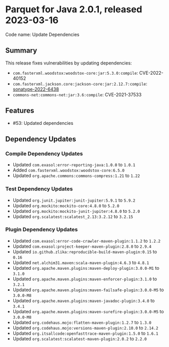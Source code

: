 # Parquet for Java 2.0.1, released 2023-03-16

Code name: Update Dependencies

## Summary

This release fixes vulnerabilities by updating dependencies:

* `com.fasterxml.woodstox:woodstox-core:jar:5.3.0:compile`: CVE-2022-40152
* `com.fasterxml.jackson.core:jackson-core:jar:2.12.7:compile`: [sonatype-2022-6438](https://ossindex.sonatype.org/vulnerability/sonatype-2022-6438)
* `commons-net:commons-net:jar:3.6:compile`: CVE-2021-37533

## Features

* #53: Updated dependencies

## Dependency Updates

### Compile Dependency Updates

* Updated `com.exasol:error-reporting-java:1.0.0` to `1.0.1`
* Added `com.fasterxml.woodstox:woodstox-core:6.5.0`
* Updated `org.apache.commons:commons-compress:1.21` to `1.22`

### Test Dependency Updates

* Updated `org.junit.jupiter:junit-jupiter:5.9.1` to `5.9.2`
* Updated `org.mockito:mockito-core:4.8.0` to `5.2.0`
* Updated `org.mockito:mockito-junit-jupiter:4.8.0` to `5.2.0`
* Updated `org.scalatest:scalatest_2.13:3.2.12` to `3.2.15`

### Plugin Dependency Updates

* Updated `com.exasol:error-code-crawler-maven-plugin:1.1.2` to `1.2.2`
* Updated `com.exasol:project-keeper-maven-plugin:2.8.0` to `2.9.4`
* Updated `io.github.zlika:reproducible-build-maven-plugin:0.15` to `0.16`
* Updated `net.alchim31.maven:scala-maven-plugin:4.6.3` to `4.8.1`
* Updated `org.apache.maven.plugins:maven-deploy-plugin:3.0.0-M1` to `3.1.0`
* Updated `org.apache.maven.plugins:maven-enforcer-plugin:3.1.0` to `3.2.1`
* Updated `org.apache.maven.plugins:maven-failsafe-plugin:3.0.0-M5` to `3.0.0-M8`
* Updated `org.apache.maven.plugins:maven-javadoc-plugin:3.4.0` to `3.4.1`
* Updated `org.apache.maven.plugins:maven-surefire-plugin:3.0.0-M5` to `3.0.0-M8`
* Updated `org.codehaus.mojo:flatten-maven-plugin:1.2.7` to `1.3.0`
* Updated `org.codehaus.mojo:versions-maven-plugin:2.10.0` to `2.14.2`
* Updated `org.itsallcode:openfasttrace-maven-plugin:1.5.0` to `1.6.1`
* Updated `org.scalatest:scalatest-maven-plugin:2.0.2` to `2.2.0`
